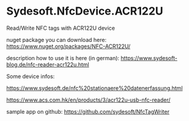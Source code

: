 # Sydesoft.NfcDevice.ACR122U
Read/Write NFC tags with ACR122U device

nuget package you can download here: https://www.nuget.org/packages/NFC-ACR122U/

description how to use it is here (in german): https://www.sydesoft-blog.de/nfc-reader-acr122u.html

Some device infos:

https://www.sydesoft.de/nfc%20stationaere%20datenerfassung.html

https://www.acs.com.hk/en/products/3/acr122u-usb-nfc-reader/

sample app on github: https://github.com/sydesoft/NfcTagWriter

